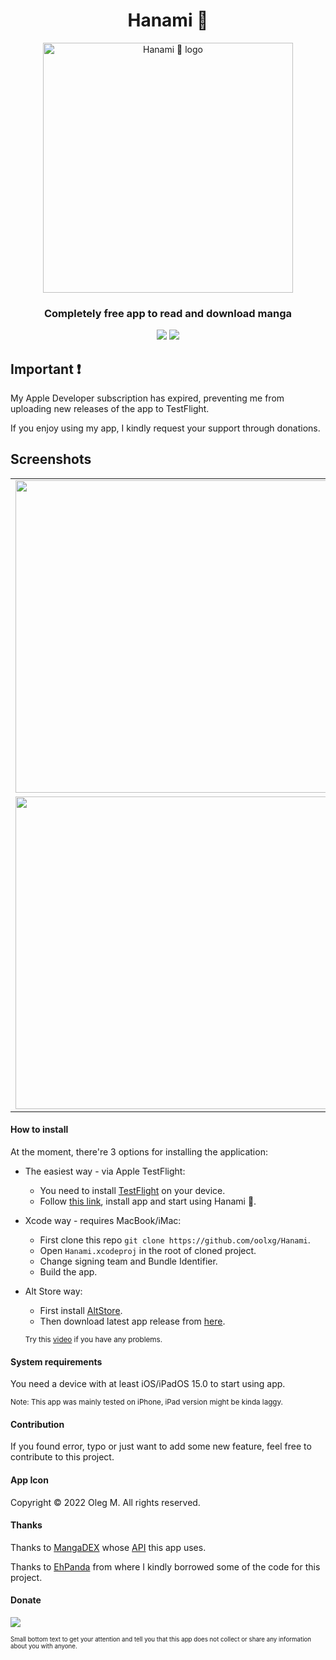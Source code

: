 <h1 align="center">Hanami 🌸</h1>
<p align="center">
<img src="https://user-images.githubusercontent.com/44912908/209033176-52da7172-14e4-460b-a753-302015069f79.jpg" width="400" alt="Hanami 🌸 logo"></img>
</p>

<h3 align="center">Completely free app to read and download manga</h3>
<p align="center">
  <img src="https://img.shields.io/badge/platforms-iOS%2C%20iPadOS-green?style=for-the-badge"/>

  <a href="https://github.com/oolxg/Hanami/releases/latest">
    <img src="https://img.shields.io/github/downloads/oolxg/Hanami/total?color=red&style=for-the-badge&label= ⬇️Downloads">
  </a>
</p>

## Important ❗️

<p>My Apple Developer subscription has expired, preventing me from uploading new releases of the app to TestFlight.</p>
<p>If you enjoy using my app, I kindly request your support through donations.</p>

Screenshots
-------------
<div align="center">
<table>
  <tbody>
    <tr>
      <td><img src="https://user-images.githubusercontent.com/44912908/220133980-71dd7c56-6a17-4f9e-b287-64efe3a058c1.PNG" height=500></td>
      <td><img src="https://user-images.githubusercontent.com/44912908/220134920-2a4a7948-362f-45b5-b2c1-ec9b8361e6b0.PNG" height=500></td>
    </tr>
    <tr>
      <td><img src="https://user-images.githubusercontent.com/44912908/220134232-2ec29166-7150-4cd6-8db3-93c2f19d0aca.PNG" height=500></td>
      <td><img src="https://user-images.githubusercontent.com/44912908/220134903-f5d3d6a2-9daa-452b-b819-79fb31168796.PNG" height=500></td>
    </tr>
  </tbody>
</table>
</div>


#### How to install

At the moment, there're 3 options for installing the application:

*   The easiest way - via Apple TestFlight:
    *  You need to install [TestFlight](https://apps.apple.com/jp/app/testflight/id899247664) on your device.
    *  Follow [this link](https://testflight.apple.com/join/VUPzZpkc), install app and start using Hanami 🌸.
*   Xcode way - requires MacBook/iMac:
	* First clone this repo `git clone https://github.com/oolxg/Hanami`.
	* Open `Hanami.xcodeproj` in the root of cloned project.
	* Change signing team and Bundle Identifier.
	* Build the app. 
*	Alt Store way:
	*	First install [AltStore](https://altstore.io).
	*	Then download latest app release from [here](https://github.com/oolxg/Hanami/releases).
	
	<sub>Try this [video](https://www.youtube.com/watch?v=oLPVY-yETMM) if you have any problems.<sub>
	
#### System requirements

You need a device with at least iOS/iPadOS 15.0 to start using app.

<sub>Note: This app was mainly tested on iPhone, iPad version might be kinda laggy.</sub>

#### Contribution

If you found error, typo or just want to add some new feature, feel free to contribute to this project.

#### App Icon

Copyright © 2022 Oleg M. All rights reserved.

#### Thanks
Thanks to [MangaDEX](https://mangadex.org) whose [API](https://api.mangadex.org/docs/) this app uses.

Thanks to [EhPanda](https://github.com/EhPanda-Team/EhPanda) from where I kindly borrowed some of the code for this project.

#### Donate

<a href="https://www.buymeacoffee.com/oolxg">
  <img src="https://img.buymeacoffee.com/button-api/?text=Buy me a coffee&emoji=&slug=oolxg&button_colour=FF5F5F&font_colour=ffffff&font_family=Lato&outline_colour=000000&coffee_colour=FFDD00" />
</a>

<sub><sub>Small bottom text to get your attention and tell you that this app does not collect or share any information about you with anyone.</sub></sub>

